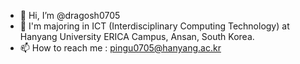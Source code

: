 - 👋 Hi, I’m @dragosh0705
- 🌱 I'm majoring in ICT (Interdisciplinary Computing Technology) at Hanyang University ERICA Campus, Ansan, South Korea.
- 📫 How to reach me : pingu0705@hanyang.ac.kr
